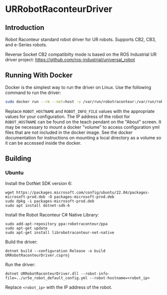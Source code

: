 # URRobotRaconteurDriver

## Introduction

Robot Raconteur standard robot driver for UR robots. Supports CB2, CB3, and e-Series robots.

Reverse Socket CB2 compatibilty mode is based on the ROS Industrial UR driver project: https://github.com/ros-industrial/universal_robot

## Running With Docker

Docker is the simplest way to run the driver on Linux. Use the following command to run the driver:

```bash
sudo docker run --rm --net=host -v /var/run/robotraconteur:/var/run/robotraconteur -v /var/lib/robotraconteur:/var/lib/robotraconteur -e ROBOT_HOSTNAME=192.168.55.2 -e ROBOT_INFO_FILE=/config/ur5e_robot_default_config.yml  --privileged  wasontech/ur-robotraconteur-driver
```

Replace `ROBOT_HOSTNAME` and `ROBOT_INFO_FILE` values with the appropriate values for your configuration.
The IP address of the robot for `ROBOT_HOSTNAME` can be found on the teach pendant on the "About" screen. It may
be necessary to mount a docker "volume" to access configuration yml files that are not included in the docker image.
See the docker documentation for instructions on mounting a local directory as a volume so it can be accessed
inside the docker.

## Building

### Ubuntu

Install the DotNet SDK version 6:

    wget https://packages.microsoft.com/config/ubuntu/22.04/packages-microsoft-prod.deb -O packages-microsoft-prod.deb
    sudo dpkg -i packages-microsoft-prod.deb
    sudo apt install dotnet-sdk-6

Install the Robot Raconteur C\# Native Library:

    sudo add-apt-repository ppa:robotraconteur/ppa
    sudo apt-get update
    sudo apt-get install librobotraconteur-net-native

Build the driver:

    dotnet build --configuration Release -o build  URRobotRaconteurDriver.csproj

Run the driver:

    dotnet URRobotRaconteurDriver.dll --robot-info-file=../ur5e_robot_default_config.yml --robot-hostname=<robot_ip>

Replace `<robot_ip>` with the IP address of the robot.